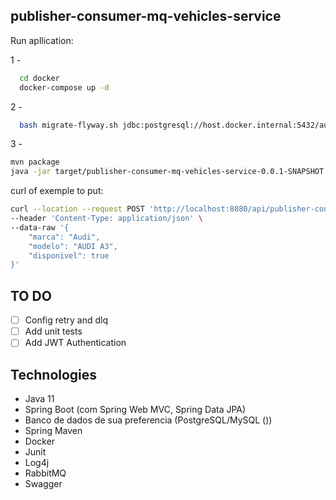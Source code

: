 ## publisher-consumer-mq-vehicles-service

Run apllication:

1 -

```sh
  cd docker
  docker-compose up -d
```

2 -

```sh
  bash migrate-flyway.sh jdbc:postgresql://host.docker.internal:5432/auto_maia_cli auto_maia_cli auto_maia_cli
```

3 - 
```sh
mvn package
java -jar target/publisher-consumer-mq-vehicles-service-0.0.1-SNAPSHOT.jar
```

curl of exemple to put:

```bash
curl --location --request POST 'http://localhost:8080/api/publisher-consumer-mq-vehicles-service/v1/vehicles' \
--header 'Content-Type: application/json' \
--data-raw '{
    "marca": "Audi",
    "modelo": "AUDI A3",
    "disponivel": true
}'
```

## TO DO
- [ ] Config retry and dlq 
- [ ] Add unit tests
- [ ] Add JWT Authentication

## Technologies

- Java 11
- Spring Boot (com Spring Web MVC, Spring Data JPA)
- Banco de dados de sua preferencia (PostgreSQL/MySQL ())
- Spring Maven
- Docker
- Junit
- Log4j
- RabbitMQ
- Swagger

